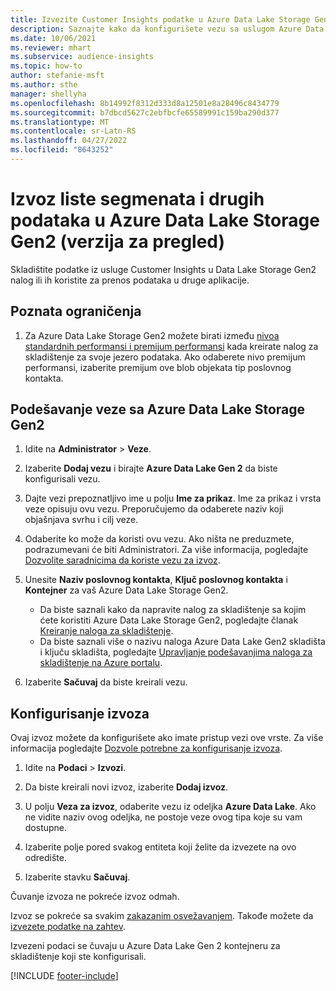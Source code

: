 ```yaml
---
title: Izvezite Customer Insights podatke u Azure Data Lake Storage Gen2
description: Saznajte kako da konfigurišete vezu sa uslugom Azure Data Lake Storage Gen2.
ms.date: 10/06/2021
ms.reviewer: mhart
ms.subservice: audience-insights
ms.topic: how-to
author: stefanie-msft
ms.author: sthe
manager: shellyha
ms.openlocfilehash: 8b14992f8312d333d8a12501e8a28496c8434779
ms.sourcegitcommit: b7dbcd5627c2ebfbcfe65589991c159ba290d377
ms.translationtype: MT
ms.contentlocale: sr-Latn-RS
ms.lasthandoff: 04/27/2022
ms.locfileid: "8643252"
---
```

# <a name="export-segment-list-and-other-data-to-azure-data-lake-storage-gen2-preview"></a>Izvoz liste segmenata i drugih podataka u Azure Data Lake Storage Gen2 (verzija za pregled)

Skladištite podatke iz usluge Customer Insights u Data Lake Storage Gen2 nalog ili ih koristite za prenos podataka u druge aplikacije.

## <a name="known-limitations"></a>Poznata ograničenja

1. Za Azure Data Lake Storage Gen2 možete birati između [nivoa standardnih performansi i premijum performansi](/azure/storage/blobs/create-data-lake-storage-account) kada kreirate nalog za skladištenje za svoje jezero podataka. Ako odaberete nivo premijum performansi, izaberite premijum ove blob objekata tip poslovnog kontakta. 


## <a name="set-up-the-connection-to-azure-data-lake-storage-gen2"></a>Podešavanje veze sa Azure Data Lake Storage Gen2 


1. Idite na **Administrator** > **Veze**.

1. Izaberite **Dodaj vezu** i birajte **Azure Data Lake Gen 2** da biste konfigurisali vezu.

1. Dajte vezi prepoznatljivo ime u polju **Ime za prikaz**. Ime za prikaz i vrsta veze opisuju ovu vezu. Preporučujemo da odaberete naziv koji objašnjava svrhu i cilj veze.

1. Odaberite ko može da koristi ovu vezu. Ako ništa ne preduzmete, podrazumevani će biti Administratori. Za više informacija, pogledajte [Dozvolite saradnicima da koriste vezu za izvoz](connections.md#allow-contributors-to-use-a-connection-for-exports).

1. Unesite **Naziv poslovnog kontakta**, **Ključ poslovnog kontakta** i **Kontejner** za vaš Azure Data Lake Storage Gen2.
    - Da biste saznali kako da napravite nalog za skladištenje sa kojim ćete koristiti Azure Data Lake Storage Gen2, pogledajte članak [Kreiranje naloga za skladištenje](/azure/storage/blobs/create-data-lake-storage-account). 
    - Da biste saznali više o nazivu naloga Azure Data Lake Gen2 skladišta i ključu skladišta, pogledajte [Upravljanje podešavanjima naloga za skladištenje na Azure portalu](/azure/storage/common/storage-account-manage).

1. Izaberite **Sačuvaj** da biste kreirali vezu. 

## <a name="configure-an-export"></a>Konfigurisanje izvoza

Ovaj izvoz možete da konfigurišete ako imate pristup vezi ove vrste. Za više informacija pogledajte [Dozvole potrebne za konfigurisanje izvoza](export-destinations.md#set-up-a-new-export).

1. Idite na **Podaci** > **Izvozi**.

1. Da biste kreirali novi izvoz, izaberite **Dodaj izvoz**.

1. U polju **Veza za izvoz**, odaberite vezu iz odeljka **Azure Data Lake**. Ako ne vidite naziv ovog odeljka, ne postoje veze ovog tipa koje su vam dostupne.

1. Izaberite polje pored svakog entiteta koji želite da izvezete na ovo odredište.

1. Izaberite stavku **Sačuvaj**.

Čuvanje izvoza ne pokreće izvoz odmah.

Izvoz se pokreće sa svakim [zakazanim osvežavanjem](system.md#schedule-tab). Takođe možete da [izvezete podatke na zahtev](export-destinations.md#run-exports-on-demand). 

Izvezeni podaci se čuvaju u Azure Data Lake Gen 2 kontejneru za skladištenje koji ste konfigurisali. 

[!INCLUDE [footer-include](includes/footer-banner.md)]
